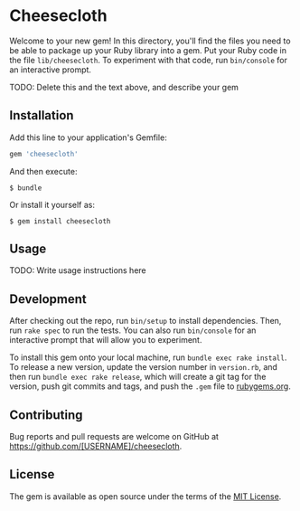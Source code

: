 # Cheesecloth

Welcome to your new gem! In this directory, you'll find the files you need to be able to package up your Ruby library into a gem. Put your Ruby code in the file `lib/cheesecloth`. To experiment with that code, run `bin/console` for an interactive prompt.

TODO: Delete this and the text above, and describe your gem

## Installation

Add this line to your application's Gemfile:

```ruby
gem 'cheesecloth'
```

And then execute:

    $ bundle

Or install it yourself as:

    $ gem install cheesecloth

## Usage

TODO: Write usage instructions here

## Development

After checking out the repo, run `bin/setup` to install dependencies. Then, run `rake spec` to run the tests. You can also run `bin/console` for an interactive prompt that will allow you to experiment.

To install this gem onto your local machine, run `bundle exec rake install`. To release a new version, update the version number in `version.rb`, and then run `bundle exec rake release`, which will create a git tag for the version, push git commits and tags, and push the `.gem` file to [rubygems.org](https://rubygems.org).

## Contributing

Bug reports and pull requests are welcome on GitHub at https://github.com/[USERNAME]/cheesecloth.


## License

The gem is available as open source under the terms of the [MIT License](http://opensource.org/licenses/MIT).

